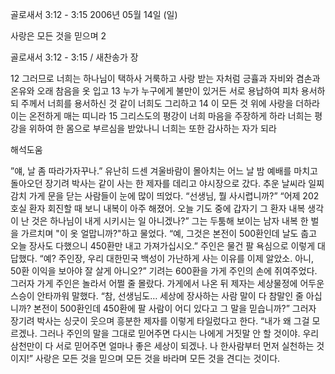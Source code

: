 골로새서 3:12 - 3:15 
2006년 05월 14일 (일)

사랑은 모든 것을 믿으며  2



골로새서 3:12 - 3:15 / 새찬송가  장


12 그러므로 너희는 하나님이 택하사 거룩하고 사랑 받는 자처럼 긍휼과 자비와 겸손과 온유와 오래 참음을 옷 입고 13 누가 누구에게 불만이 있거든 서로 용납하여 피차 용서하되 주께서 너희를 용서하신 것 같이 너희도 그리하고 14 이 모든 것 위에 사랑을 더하라 이는 온전하게 매는 띠니라 15 그리스도의 평강이 너희 마음을 주장하게 하라 너희는 평강을 위하여 한 몸으로 부르심을 받았나니 너희는 또한 감사하는 자가 되라

해석도움





”얘, 날 좀 따라가자꾸나.” 유난히 드센 겨울바람이 몰아치는 어느 날 밤 예배를 마치고 돌아오던 장기려 박사는
같이 사는 한 제자를 데리고 야시장으로 갔다. 
추운 날씨라 일찌감치 가게 문을 닫는 사람들이 눈에 많이 띄었다. 
“선생님, 뭘 사시렵니까?” 
“어제 202호실 환자 회진할 때 보니 내복이 아주 해졌어. 오늘 기도 중에 갑자기 
그 환자 내복 생각이 난 것은 하나님이 내게 시키시는 일 아니겠나?” 
그는 두툼해 보이는 남자 내복 한 벌을 가르치며 "이 옷 얼맙니까?"하고 물었다. 
“예, 그것은 본전이 500환인데 날도 춥고 오늘 장사도 다했으니 450환만 내고 
가져가십시오.” 주인은 물건 팔 욕심으로 이렇게 대답했다. 
“예? 주인장, 우리 대한민국 백성이 가난하게 사는 이유를 이제 알았소. 아니, 
50환 이익을 보아야 잘 살게 아니오?”
기려는 600환을 가게 주인의 손에 쥐여주었다. 그러자 가게 주인은 놀라서 어쩔 줄 
몰랐다. 가게에서 나온 뒤 제자는 세상물정에 어두운 스승이 안타까워 말했다. 
“참, 선생님도… 세상에 장사하는 사람 말이 다 참말인 줄 아십니까? 본전이 
500환인데 450환에 팔 사람이 어디 있다고 그 말을 믿습니까?”
그러자 장기려 박사는 싱긋이 웃으며 흥분한 제자를 이렇게 타일렀다고 한다. 
“내가 왜 그걸 모르겠나. 그러나 주인의 말을 그대로 믿어주면 다시는 나에게 거짓말 
안 할 것이야. 우리 삼천만이 다 서로 믿어주면 얼마나 좋은 세상이 되겠나. 
나 한사람부터 먼저 실천하는 것이지!”
사랑은 모든 것을 믿으며 모든 것을 바라며 모든 것을 견디는 것이다.